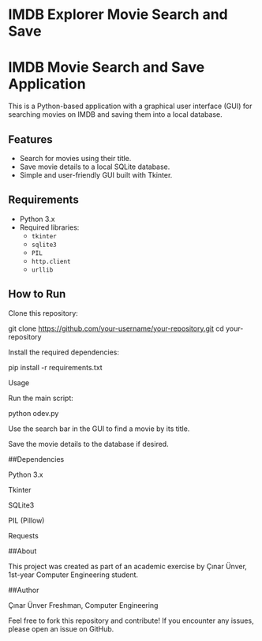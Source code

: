 # IMDB Explorer Movie Search and Save


# IMDB Movie Search and Save Application

This is a Python-based application with a graphical user interface (GUI) for searching movies on IMDB and saving them into a local database. 

## Features
- Search for movies using their title.
- Save movie details to a local SQLite database.
- Simple and user-friendly GUI built with Tkinter.

## Requirements
- Python 3.x
- Required libraries:
  - `tkinter`
  - `sqlite3`
  - `PIL`
  - `http.client`
  - `urllib`

## How to Run

Clone this repository:

git clone https://github.com/your-username/your-repository.git
cd your-repository

Install the required dependencies:

pip install -r requirements.txt

Usage

Run the main script:

python odev.py

Use the search bar in the GUI to find a movie by its title.

Save the movie details to the database if desired.



##Dependencies

Python 3.x

Tkinter

SQLite3

PIL (Pillow)

Requests

##About

This project was created as part of an academic exercise by Çınar Ünver, 1st-year Computer Engineering student.

##Author

Çınar Ünver
Freshman, Computer Engineering

Feel free to fork this repository and contribute! If you encounter any issues, please open an issue on GitHub.




